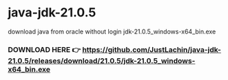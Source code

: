 # java-jdk-21.0.5
download java from oracle without login jdk-21.0.5_windows-x64_bin.exe
### DOWNLOAD HERE 👉 https://github.com/JustLachin/java-jdk-21.0.5/releases/download/21.0.5/jdk-21.0.5_windows-x64_bin.exe
